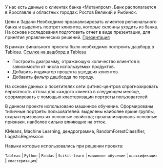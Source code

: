 У нас есть данные о клиентах банка «Метанпром». Банк располагается в Ярославле и областных городах: Ростов Великий и Рыбинск.

Цели и Задачи
Необходимо проанализировать клиентов регионального банка и выделить портрет клиентов, которые склонны уходить из банка.
На основе исследования подготовить отчет в виде презентации, для принятия управленческих решений. [Презентация](https://disk.yandex.ru/i/UrbFAH04yrZRBw "Ссылка на презентацию")

В рамках финального проекта было необходимо построить дашборд в Tableau. [Ссылка на дашборд в Tableau](https://public.tableau.com/app/profile/aleksey6907/viz/ProjektBanksSergeevAS/Dashboard1?publish=yes "Дашборд финальный роект Сергеев Алексей") 
- Построить диаграмму, отражающую количество клиентов в зависимости от числа используемых продуктов.
- Добавить индикатор процента ушедших клиентов.
- Добавить фильтр дашборда по городу.



На основе данных о посетителях сети фитнес-центров спрогнозировать вероятность оттока для каждого клиента в следующем месяце, сформировать с помощью кластеризации портреты пользователей

В данном проекте использовано машинное обучение. Cформированы типичные портреты пользователей: выделены наиболее яркие группы, охарактеризованы их
основные свойства; проанализированы основные признаки, наиболее сильно влияющие на отток.

KMeans, Machine Learning, дендрограмма, RandomForestClassifier, LogisticRegression

Навыки которые использовались при решении проекта:

`Tableau` | `Python` | `Pandas` | `Scikit-learn` | `машинное обучение` | `классификация` | `кластеризация`|
